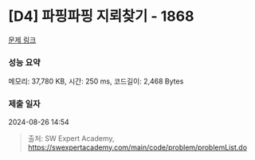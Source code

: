 # [D4] 파핑파핑 지뢰찾기 - 1868 

[문제 링크](https://swexpertacademy.com/main/code/problem/problemDetail.do?contestProbId=AV5LwsHaD1MDFAXc) 

### 성능 요약

메모리: 37,780 KB, 시간: 250 ms, 코드길이: 2,468 Bytes

### 제출 일자

2024-08-26 14:54



> 출처: SW Expert Academy, https://swexpertacademy.com/main/code/problem/problemList.do